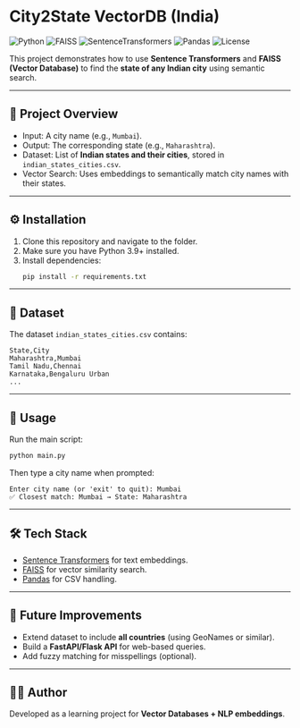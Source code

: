 # City2State VectorDB (India)

![Python](https://img.shields.io/badge/python-3.9%2B-blue)
![FAISS](https://img.shields.io/badge/FAISS-vector%20db-orange)
![SentenceTransformers](https://img.shields.io/badge/Sentence--Transformers-NLP-green)
![Pandas](https://img.shields.io/badge/Pandas-Data%20Handling-yellow)
![License](https://img.shields.io/badge/license-MIT-lightgrey)

This project demonstrates how to use **Sentence Transformers** and **FAISS (Vector Database)** to find the **state of any Indian city** using semantic search.

---

## 📌 Project Overview
- Input: A city name (e.g., `Mumbai`).
- Output: The corresponding state (e.g., `Maharashtra`).
- Dataset: List of **Indian states and their cities**, stored in `indian_states_cities.csv`.
- Vector Search: Uses embeddings to semantically match city names with their states.

---

## ⚙️ Installation

1. Clone this repository and navigate to the folder.
2. Make sure you have Python 3.9+ installed.
3. Install dependencies:
   ```bash
   pip install -r requirements.txt
   ```

---

## 📂 Dataset
The dataset `indian_states_cities.csv` contains:
```
State,City
Maharashtra,Mumbai
Tamil Nadu,Chennai
Karnataka,Bengaluru Urban
...
```

---

## 🚀 Usage

Run the main script:

```bash
python main.py
```

Then type a city name when prompted:

```
Enter city name (or 'exit' to quit): Mumbai
✅ Closest match: Mumbai → State: Maharashtra
```

---

## 🛠️ Tech Stack
- [Sentence Transformers](https://www.sbert.net/) for text embeddings.
- [FAISS](https://github.com/facebookresearch/faiss) for vector similarity search.
- [Pandas](https://pandas.pydata.org/) for CSV handling.

---

## 📌 Future Improvements
- Extend dataset to include **all countries** (using GeoNames or similar).
- Build a **FastAPI/Flask API** for web-based queries.
- Add fuzzy matching for misspellings (optional).

---

## 👨‍💻 Author
Developed as a learning project for **Vector Databases + NLP embeddings**. 
